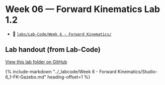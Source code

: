# Week 06 — Forward Kinematics Lab 1.2

- 📁 [`labs/Lab-Code/Week 6 - Forward Kinematics/`](../Lab-Code/Week%206%20-%20Forward%20Kinematics/)

<!-- BEGIN:AUTO-INCLUDE-README -->
## Lab handout (from Lab-Code)

[View this lab folder on GitHub](https://github.com/ENME480/Lab-Code/tree/main/Week%206%20-%20Forward%20Kinematics)

{% include-markdown "../_labcode/Week 6 - Forward Kinematics/Studio-6_1-FK-Gazebo.md" heading-offset=1 %}
<!-- END:AUTO-INCLUDE-README -->



